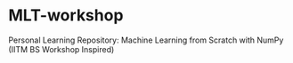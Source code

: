 # MLT-workshop
Personal Learning Repository: Machine Learning from Scratch with NumPy (IITM BS Workshop Inspired)
